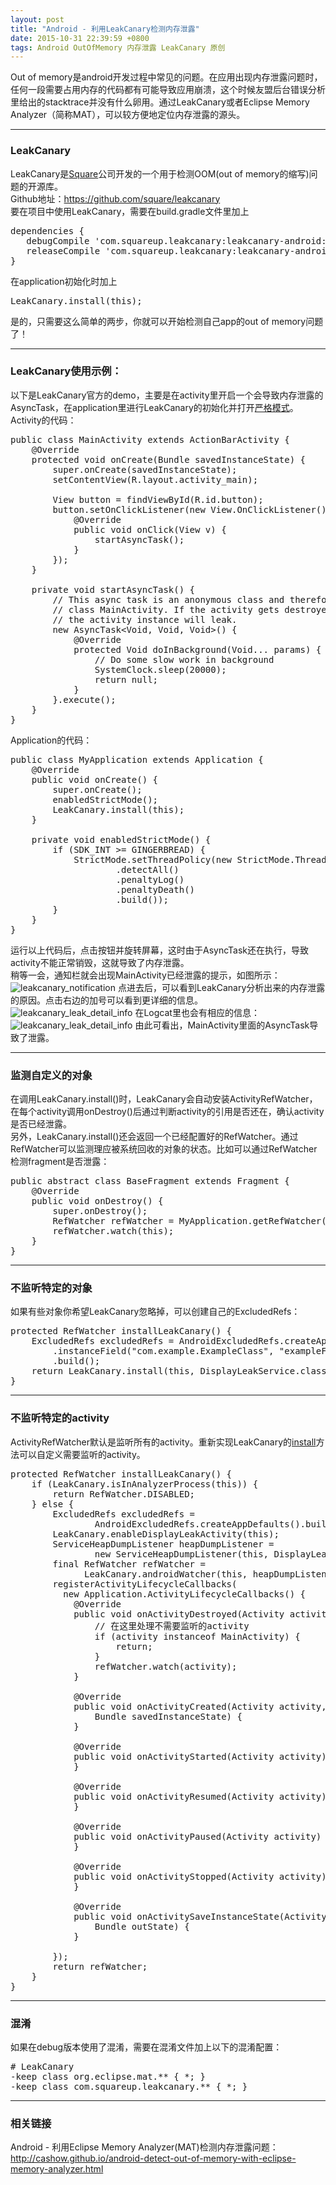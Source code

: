 ```yaml
---
layout: post
title: "Android - 利用LeakCanary检测内存泄露"
date: 2015-10-31 22:39:59 +0800
tags: Android OutOfMemory 内存泄露 LeakCanary 原创
---
```


Out of memory是android开发过程中常见的问题。在应用出现内存泄露问题时，任何一段需要占用内存的代码都有可能导致应用崩溃，这个时候友盟后台错误分析里给出的stacktrace并没有什么卵用。通过LeakCanary或者Eclipse Memory Analyzer（简称MAT），可以较方便地定位内存泄露的源头。  


***

### LeakCanary
LeakCanary是[Square](https://github.com/square)公司开发的一个用于检测OOM(out of memory的缩写)问题的开源库。  
Github地址：<https://github.com/square/leakcanary>  
要在项目中使用LeakCanary，需要在build.gradle文件里加上  
<pre class="mcode">
dependencies {
   debugCompile 'com.squareup.leakcanary:leakcanary-android:1.3.1'
   releaseCompile 'com.squareup.leakcanary:leakcanary-android-no-op:1.3.1'
}
</pre>
在application初始化时加上
<pre class="mcode">
LeakCanary.install(this);
</pre>
是的，只需要这么简单的两步，你就可以开始检测自己app的out of memory问题了！  

***

### LeakCanary使用示例：  
以下是LeakCanary官方的demo，主要是在activity里开启一个会导致内存泄露的AsyncTask，在application里进行LeakCanary的初始化并打开[严格模式](http://developer.android.com/reference/android/os/StrictMode.html)。  
Activity的代码：  
<pre class="mcode">
public class MainActivity extends ActionBarActivity {
    @Override
    protected void onCreate(Bundle savedInstanceState) {
        super.onCreate(savedInstanceState);
        setContentView(R.layout.activity_main);

        View button = findViewById(R.id.button);
        button.setOnClickListener(new View.OnClickListener() {
            @Override
            public void onClick(View v) {
                startAsyncTask();
            }
        });
    }

    private void startAsyncTask() {
        // This async task is an anonymous class and therefore has a hidden reference to the outer
        // class MainActivity. If the activity gets destroyed before the task finishes (e.g. rotation),
        // the activity instance will leak.
        new AsyncTask&lt;Void, Void, Void&gt;() {
            @Override
            protected Void doInBackground(Void... params) {
                // Do some slow work in background
                SystemClock.sleep(20000);
                return null;
            }
        }.execute();
    }
}
</pre>
Application的代码：  
<pre class="mcode">
public class MyApplication extends Application {
    @Override
    public void onCreate() {
        super.onCreate();
        enabledStrictMode();
        LeakCanary.install(this);
    }

    private void enabledStrictMode() {
        if (SDK_INT >= GINGERBREAD) {
            StrictMode.setThreadPolicy(new StrictMode.ThreadPolicy.Builder()
                    .detectAll()
                    .penaltyLog()
                    .penaltyDeath()
                    .build());
        }
    }
}
</pre>
运行以上代码后，点击按钮并旋转屏幕，这时由于AsyncTask还在执行，导致activity不能正常销毁，这就导致了内存泄露。  
稍等一会，通知栏就会出现MainActivity已经泄露的提示，如图所示：  
![leakcanary_notification](http://7xjvhq.com1.z0.glb.clouddn.com/leakcanary_notification.png)
点进去后，可以看到LeakCanary分析出来的内存泄露的原因。点击右边的加号可以看到更详细的信息。  
![leakcanary_leak_detail_info](http://7xjvhq.com1.z0.glb.clouddn.com/leakcanary_leak_detail_info.png)
在Logcat里也会有相应的信息：  
![leakcanary_leak_detail_info](http://7xjvhq.com1.z0.glb.clouddn.com/leakcanary_logcat.png)
由此可看出，MainActivity里面的AsyncTask导致了泄露。  

***

### 监测自定义的对象
在调用LeakCanary.install()时，LeakCanary会自动安装ActivityRefWatcher，在每个activity调用onDestroy()后通过判断activity的引用是否还在，确认activity是否已经泄露。  
另外，LeakCanary.install()还会返回一个已经配置好的RefWatcher。通过RefWatcher可以监测理应被系统回收的对象的状态。比如可以通过RefWatcher检测fragment是否泄露：  
<pre class='mcode'>
public abstract class BaseFragment extends Fragment {
    @Override
    public void onDestroy() {
        super.onDestroy();
        RefWatcher refWatcher = MyApplication.getRefWatcher(getActivity());
        refWatcher.watch(this);
    }
}
</pre>
***

### 不监听特定的对象  
如果有些对象你希望LeakCanary忽略掉，可以创建自己的ExcludedRefs：  
<pre class='mcode'>
protected RefWatcher installLeakCanary() {
    ExcludedRefs excludedRefs = AndroidExcludedRefs.createAppDefaults()
        .instanceField("com.example.ExampleClass", "exampleField")
        .build();
    return LeakCanary.install(this, DisplayLeakService.class, excludedRefs);
}
</pre>
***

### 不监听特定的activity  
ActivityRefWatcher默认是监听所有的activity。重新实现LeakCanary的[install](https://github.com/square/leakcanary/blob/master/leakcanary-android/src/main/java/com/squareup/leakcanary/LeakCanary.java)方法可以自定义需要监听的activity。
<pre class='mcode'>
protected RefWatcher installLeakCanary() {
    if (LeakCanary.isInAnalyzerProcess(this)) {
        return RefWatcher.DISABLED;
    } else {
        ExcludedRefs excludedRefs =
                AndroidExcludedRefs.createAppDefaults().build();
        LeakCanary.enableDisplayLeakActivity(this);
        ServiceHeapDumpListener heapDumpListener =
                new ServiceHeapDumpListener(this, DisplayLeakService.class);
        final RefWatcher refWatcher =
              LeakCanary.androidWatcher(this, heapDumpListener, excludedRefs);
        registerActivityLifecycleCallbacks(
          new Application.ActivityLifecycleCallbacks() {
            @Override
            public void onActivityDestroyed(Activity activity) {
                // 在这里处理不需要监听的activity
                if (activity instanceof MainActivity) {
                    return;
                }
                refWatcher.watch(activity);
            }

            @Override
            public void onActivityCreated(Activity activity,
                Bundle savedInstanceState) {
            }

            @Override
            public void onActivityStarted(Activity activity) {
            }

            @Override
            public void onActivityResumed(Activity activity) {
            }

            @Override
            public void onActivityPaused(Activity activity) {
            }

            @Override
            public void onActivityStopped(Activity activity) {
            }

            @Override
            public void onActivitySaveInstanceState(Activity activity,
                Bundle outState) {
            }

        });
        return refWatcher;
    }
}
</pre>
***

### 混淆  
如果在debug版本使用了混淆，需要在混淆文件加上以下的混淆配置：
<pre class="mcode">
# LeakCanary
-keep class org.eclipse.mat.** { *; }
-keep class com.squareup.leakcanary.** { *; }
</pre>
***

### 相关链接
Android - 利用Eclipse Memory Analyzer(MAT)检测内存泄露问题：  
<http://cashow.github.io/android-detect-out-of-memory-with-eclipse-memory-analyzer.html>
